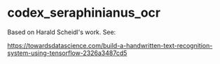 # codex_seraphinianus_ocr

Based on Harald Scheidl's work. See:

https://towardsdatascience.com/build-a-handwritten-text-recognition-system-using-tensorflow-2326a3487cd5
